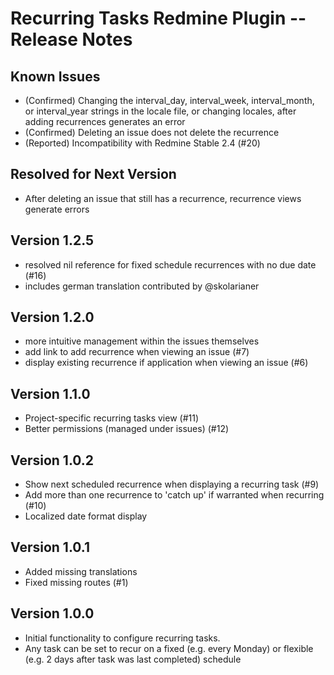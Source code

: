 # Recurring Tasks Redmine Plugin -- Release Notes

## Known Issues

* (Confirmed) Changing the interval_day, interval_week, interval_month, or interval_year strings in the locale file, or changing locales, after adding recurrences generates an error
* (Confirmed) Deleting an issue does not delete the recurrence
* (Reported) Incompatibility with Redmine Stable 2.4 (#20)

## Resolved for Next Version

* After deleting an issue that still has a recurrence, recurrence views generate errors

## Version 1.2.5

* resolved nil reference for fixed schedule recurrences with no due date (#16)
* includes german translation contributed by @skolarianer

## Version 1.2.0

* more intuitive management within the issues themselves
* add link to add recurrence when viewing an issue (#7)
* display existing recurrence if application when viewing an issue (#6)

## Version 1.1.0

* Project-specific recurring tasks view (#11)
* Better permissions (managed under issues) (#12)

## Version 1.0.2

* Show next scheduled recurrence when displaying a recurring task (#9)
* Add more than one recurrence to 'catch up' if warranted when recurring (#10)
* Localized date format display

## Version 1.0.1

* Added missing translations
* Fixed missing routes (#1)

## Version 1.0.0

* Initial functionality to configure recurring tasks. 
* Any task can be set to recur on a fixed (e.g. every Monday) 
  or flexible (e.g. 2 days after task was last completed) schedule